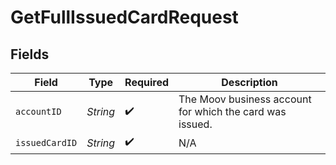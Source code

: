 # GetFullIssuedCardRequest


## Fields

| Field                                                    | Type                                                     | Required                                                 | Description                                              |
| -------------------------------------------------------- | -------------------------------------------------------- | -------------------------------------------------------- | -------------------------------------------------------- |
| `accountID`                                              | *String*                                                 | :heavy_check_mark:                                       | The Moov business account for which the card was issued. |
| `issuedCardID`                                           | *String*                                                 | :heavy_check_mark:                                       | N/A                                                      |